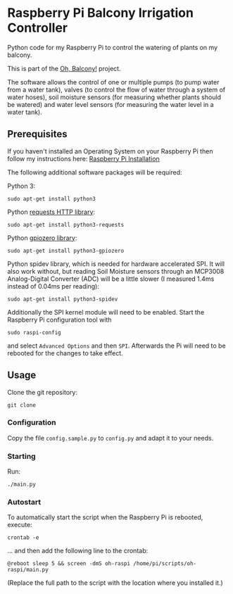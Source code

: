 # Raspberry Pi Balcony Irrigation Controller

Python code for my Raspberry Pi to control the watering of plants on my balcony.

This is part of the [Oh, Balcony!](http://oh-balcony.github.io/) project.

The software allows the control of one or multiple pumps (to pump water from a water tank), valves (to control the flow of water through a system of water hoses), soil moisture sensors (for measuring whether plants should be watered) and water level sensors (for measuring the water level in a water tank).

## Prerequisites

If you haven't installed an Operating System on your Raspberry Pi then follow my instructions here: [Raspberry Pi Installation](https://github.com/oh-balcony/oh-balcony.github.io/wiki/Raspberry-Pi-Installation)

The following additional software packages will be required:

Python 3:

    sudo apt-get install python3
    
Python [requests HTTP library](http://docs.python-requests.org):

    sudo apt-get install python3-requests

Python [gpiozero library](http://gpiozero.readthedocs.io):

    sudo apt-get install python3-gpiozero

Python spidev library, which is needed for hardware accelerated SPI. It will also work without, but reading Soil Moisture sensors through an MCP3008 Analog-Digital Converter (ADC) will be a little slower (I measured 1.4ms instead of 0.04ms per reading):

    sudo apt-get install python3-spidev

Additionally the SPI kernel module will need to be enabled. Start the Raspberry Pi configuration tool with

    sudo raspi-config

and select `Advanced Options` and then `SPI`. Afterwards the Pi will need to be rebooted for the changes to take effect.

## Usage

Clone the git repository:

    git clone 

### Configuration

Copy the file `config.sample.py` to `config.py` and adapt it to your needs.

### Starting

Run:

    ./main.py

### Autostart

To automatically start the script when the Raspberry Pi is rebooted, execute:

    crontab -e

... and then add the following line to the crontab:

    @reboot sleep 5 && screen -dmS oh-raspi /home/pi/scripts/oh-raspi/main.py

(Replace the full path to the script with the location where you installed it.)
